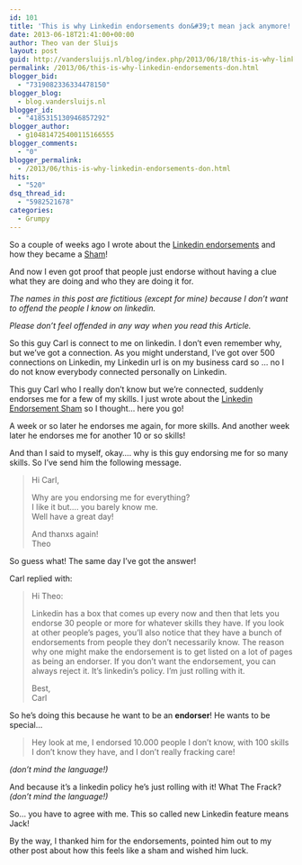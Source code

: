 ```yaml
---
id: 101
title: 'This is why Linkedin endorsements don&#39;t mean jack anymore! Part 2'
date: 2013-06-18T21:41:00+00:00
author: Theo van der Sluijs
layout: post
guid: http://vandersluijs.nl/blog/index.php/2013/06/18/this-is-why-linkedin-endorsements-don/
permalink: /2013/06/this-is-why-linkedin-endorsements-don.html
blogger_bid:
  - "7319082336334478150"
blogger_blog:
  - blog.vandersluijs.nl
blogger_id:
  - "4185315130946857292"
blogger_author:
  - g104814725400115166555
blogger_comments:
  - "0"
blogger_permalink:
  - /2013/06/this-is-why-linkedin-endorsements-don.html
hits:
  - "520"
dsq_thread_id:
  - "5982521678"
categories:
  - Grumpy
---
```

So a couple of weeks ago I wrote about the <a title="Endorsements on Linkedin are a sham!" href="https://vandersluijs.nl/2013/05/endorsements-on-linkedin-are-a-sham.html" target="_blank">Linkedin endorsements</a> and how they became a <a title="Endorsements on Linkedin are a sham!" href="https://vandersluijs.nl/2013/05/endorsements-on-linkedin-are-a-sham.html" target="_blank">Sham</a>!

And now I even got proof that people just endorse without having a clue what they are doing and who they are doing it for.<!--more-->

_The names in this post are fictitious (except for mine) because I don&#8217;t want to offend the people I know on linkedin._

_Please don&#8217;t feel offended in any way when you read this Article._

So this guy Carl is connect to me on linkedin. I don&#8217;t even remember why, but we&#8217;ve got a connection. As you might understand, I&#8217;ve got over 500 connections on Linkedin, my Linkedin url is on my business card so &#8230; no I do not know everybody connected personally on Linkedin.

This guy Carl who I really don&#8217;t know but we&#8217;re connected, suddenly endorses me for a few of my skills. I just wrote about the <a title="Endorsements on Linkedin are a sham!" href="https://vandersluijs.nl/2013/05/endorsements-on-linkedin-are-a-sham.html" target="_blank">Linkedin Endorsement Sham</a> so I thought&#8230; here you go!

A week or so later he endorses me again, for more skills. And another week later he endorses me for another 10 or so skills!

And than I said to myself, okay&#8230;. why is this guy endorsing me for so many skills. So I&#8217;ve send him the following message.

> Hi Carl,
> 
> Why are you endorsing me for everything?  
> I like it but&#8230;. you barely know me.  
> Well have a great day!
> 
> And thanxs again!  
> Theo

So guess what! The same day I&#8217;ve got the answer!

Carl replied with:

> Hi Theo:
> 
> Linkedin has a box that comes up every now and then that lets you endorse 30 people or more for whatever skills they have. If you look at other people&#8217;s pages, you&#8217;ll also notice that they have a bunch of endorsements from people they don&#8217;t necessarily know. The reason why one might make the endorsement is to get listed on a lot of pages as being an endorser. If you don&#8217;t want the endorsement, you can always reject it. It&#8217;s linkedin&#8217;s policy. I&#8217;m just rolling with it.
> 
> Best,  
> Carl

So he&#8217;s doing this because he want to be an **endorser**! He wants to be special&#8230;

> Hey look at me, I endorsed 10.000 people I don&#8217;t know, with 100 skills I don&#8217;t know they have, and I don&#8217;t really fracking care!

_(don&#8217;t mind the language!)_

And because it&#8217;s a linkedin policy he&#8217;s just rolling with it! What The Frack? _(don&#8217;t mind the language!)_

So&#8230; you have to agree with me. This so called new Linkedin feature means Jack!

By the way, I thanked him for the endorsements, pointed him out to my other post about how this feels like a sham and wished him luck.